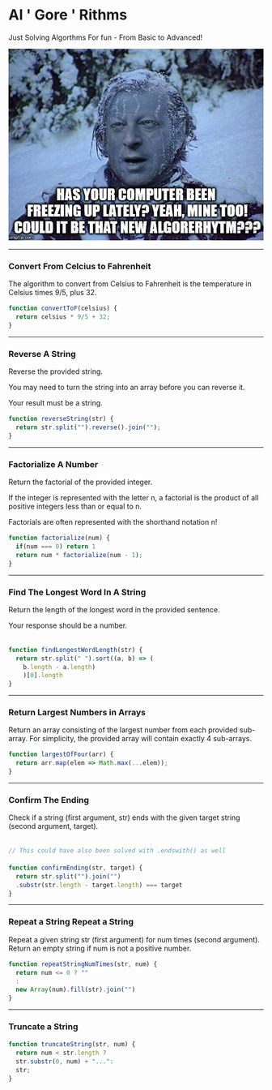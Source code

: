 # Al ' Gore ' Rithms

Just Solving Algorthms For fun - From Basic to Advanced!

![algorerythim](images/algorerithm.jpg)


<hr>

### Convert From Celcius to Fahrenheit

The algorithm to convert from Celsius to Fahrenheit is the temperature in Celsius times 9/5, plus 32.

```js
function convertToF(celsius) {
  return celsius * 9/5 + 32;
}
```


<hr>

### Reverse A String 

Reverse the provided string.

You may need to turn the string into an array before you can reverse it.

Your result must be a string.

```js
function reverseString(str) {
  return str.split("").reverse().join("");
}
```


<hr>

### Factorialize A Number

Return the factorial of the provided integer.

If the integer is represented with the letter n, a factorial is the product of all positive integers less than or equal to n.

Factorials are often represented with the shorthand notation n!

```js
function factorialize(num) {
  if(num === 0) return 1
  return num * factorialize(num - 1);
}
```


<hr>

### Find The Longest Word In A String

Return the length of the longest word in the provided sentence.

Your response should be a number.

```js

function findLongestWordLength(str) {
  return str.split(" ").sort((a, b) => (
    b.length - a.length)
    )[0].length
}
```

<hr>

### Return Largest Numbers in Arrays

Return an array consisting of the largest number from each provided sub-array. 
For simplicity, the provided array will contain exactly 4 sub-arrays.


```js
function largestOfFour(arr) {
  return arr.map(elem => Math.max(...elem));
}
```

<hr>

### Confirm The Ending

Check if a string (first argument, str) ends with the given target string (second argument, target).

```js

// This could have also been solved with .endswith() as well

function confirmEnding(str, target) {
  return str.split("").join("")
  .substr(str.length - target.length) === target
}
```

<hr>

### Repeat a String Repeat a String

Repeat a given string str (first argument) for num times (second argument). Return an empty string if num is not a positive number.

```js
function repeatStringNumTimes(str, num) {
  return num <= 0 ? "" 
  : 
  new Array(num).fill(str).join("")
}
```

<hr>

### Truncate a String

```js
function truncateString(str, num) {
  return num < str.length ? 
  str.substr(0, num) + "...":
  str;
}
```